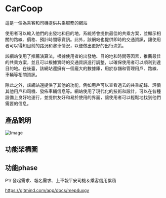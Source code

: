 # CarCoop

這是一個為乘客和司機提供共乘服務的網站

使用者可以輸入他們的出發地和目的地，系統將會提供最佳的共乘方案，並顯示相關的路線、價格、預計時間等資訊。此外，該網站也提供即時的交通資訊，讓使用者可以得知目前的路況和塞車情況，以便做出更好的出行決策。

該網站使用了推薦演算法，根據使用者的出發地、目的地和時間等因素，推薦最佳的共乘方案，並且可以根據實時的交通資訊進行調整，以確保使用者可以順利到達目的地。在後臺，該網站還擁有一個龐大的數據庫，用於存儲和管理用戶、路線、車輛等相關資訊。

除此之外，該網站還提供了其他的功能，例如用戶可以查看過去的共乘紀錄、評價其他用戶和司機、發佈車輛信息等。網站使用了現代化的技術和設計，可以在各種設備上良好地運行，並提供友好和易於使用的界面，讓使用者可以輕鬆地找到他們需要的信息。

## 產品說明

![Image](https://user-images.githubusercontent.com/53959780/234455529-5b10c4ae-c031-4232-98d1-791a56fbe003.png)

## 功能架構圖

## 功能phase

P1/ 發起需求、報名需求、上車報平安司機＆乘客信用累積

https://gitmind.com/app/docs/mep4uxgy
